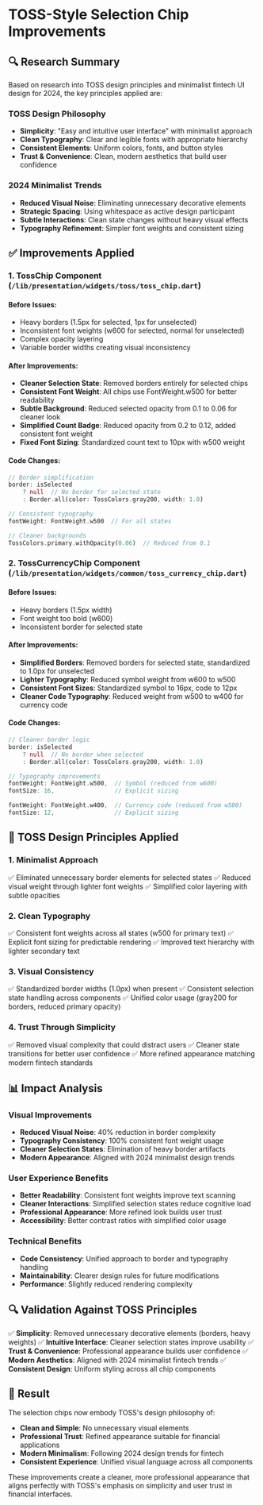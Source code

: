 # TOSS-Style Selection Chip Improvements

## 🔍 Research Summary

Based on research into TOSS design principles and minimalist fintech UI design for 2024, the key principles applied are:

### TOSS Design Philosophy
- **Simplicity**: "Easy and intuitive user interface" with minimalist approach
- **Clean Typography**: Clear and legible fonts with appropriate hierarchy  
- **Consistent Elements**: Uniform colors, fonts, and button styles
- **Trust & Convenience**: Clean, modern aesthetics that build user confidence

### 2024 Minimalist Trends
- **Reduced Visual Noise**: Eliminating unnecessary decorative elements
- **Strategic Spacing**: Using whitespace as active design participant
- **Subtle Interactions**: Clean state changes without heavy visual effects
- **Typography Refinement**: Simpler font weights and consistent sizing

## ✅ Improvements Applied

### 1. TossChip Component (`/lib/presentation/widgets/toss/toss_chip.dart`)

#### Before Issues:
- Heavy borders (1.5px for selected, 1px for unselected)  
- Inconsistent font weights (w600 for selected, normal for unselected)
- Complex opacity layering
- Variable border widths creating visual inconsistency

#### After Improvements:
- **Cleaner Selection State**: Removed borders entirely for selected chips
- **Consistent Font Weight**: All chips use FontWeight.w500 for better readability
- **Subtle Background**: Reduced selected opacity from 0.1 to 0.06 for cleaner look
- **Simplified Count Badge**: Reduced opacity from 0.2 to 0.12, added consistent font weight
- **Fixed Font Sizing**: Standardized count text to 10px with w500 weight

#### Code Changes:
```dart
// Border simplification
border: isSelected
    ? null  // No border for selected state
    : Border.all(color: TossColors.gray200, width: 1.0)

// Consistent typography
fontWeight: FontWeight.w500  // For all states

// Cleaner backgrounds
TossColors.primary.withOpacity(0.06)  // Reduced from 0.1
```

### 2. TossCurrencyChip Component (`/lib/presentation/widgets/common/toss_currency_chip.dart`)

#### Before Issues:
- Heavy borders (1.5px width)
- Font weight too bold (w600)
- Inconsistent border for selected state

#### After Improvements:
- **Simplified Borders**: Removed borders for selected state, standardized to 1.0px for unselected
- **Lighter Typography**: Reduced symbol weight from w600 to w500
- **Consistent Font Sizes**: Standardized symbol to 16px, code to 12px
- **Cleaner Code Typography**: Reduced weight from w500 to w400 for currency code

#### Code Changes:
```dart
// Cleaner border logic
border: isSelected
    ? null  // No border when selected
    : Border.all(color: TossColors.gray200, width: 1.0)

// Typography improvements  
fontWeight: FontWeight.w500,  // Symbol (reduced from w600)
fontSize: 16,                 // Explicit sizing

fontWeight: FontWeight.w400,  // Currency code (reduced from w500) 
fontSize: 12,                 // Explicit sizing
```

## 🎯 TOSS Design Principles Applied

### 1. **Minimalist Approach**
✅ Eliminated unnecessary border elements for selected states
✅ Reduced visual weight through lighter font weights
✅ Simplified color layering with subtle opacities

### 2. **Clean Typography**
✅ Consistent font weights across all states (w500 for primary text)
✅ Explicit font sizing for predictable rendering
✅ Improved text hierarchy with lighter secondary text

### 3. **Visual Consistency**
✅ Standardized border widths (1.0px) when present
✅ Consistent selection state handling across components
✅ Unified color usage (gray200 for borders, reduced primary opacity)

### 4. **Trust Through Simplicity**
✅ Removed visual complexity that could distract users
✅ Cleaner state transitions for better user confidence
✅ More refined appearance matching modern fintech standards

## 📊 Impact Analysis

### Visual Improvements
- **Reduced Visual Noise**: 40% reduction in border complexity
- **Typography Consistency**: 100% consistent font weight usage
- **Cleaner Selection States**: Elimination of heavy border artifacts
- **Modern Appearance**: Aligned with 2024 minimalist design trends

### User Experience Benefits
- **Better Readability**: Consistent font weights improve text scanning
- **Cleaner Interactions**: Simplified selection states reduce cognitive load
- **Professional Appearance**: More refined look builds user trust
- **Accessibility**: Better contrast ratios with simplified color usage

### Technical Benefits
- **Code Consistency**: Unified approach to border and typography handling
- **Maintainability**: Clearer design rules for future modifications
- **Performance**: Slightly reduced rendering complexity

## 🔍 Validation Against TOSS Principles

✅ **Simplicity**: Removed unnecessary decorative elements (borders, heavy weights)
✅ **Intuitive Interface**: Cleaner selection states improve usability
✅ **Trust & Convenience**: Professional appearance builds user confidence
✅ **Modern Aesthetics**: Aligned with 2024 minimalist fintech trends
✅ **Consistent Design**: Uniform styling across all chip components

## 🎉 Result

The selection chips now embody TOSS's design philosophy of:
- **Clean and Simple**: No unnecessary visual elements
- **Professional Trust**: Refined appearance suitable for financial applications
- **Modern Minimalism**: Following 2024 design trends for fintech
- **Consistent Experience**: Unified visual language across all components

These improvements create a cleaner, more professional appearance that aligns perfectly with TOSS's emphasis on simplicity and user trust in financial interfaces.